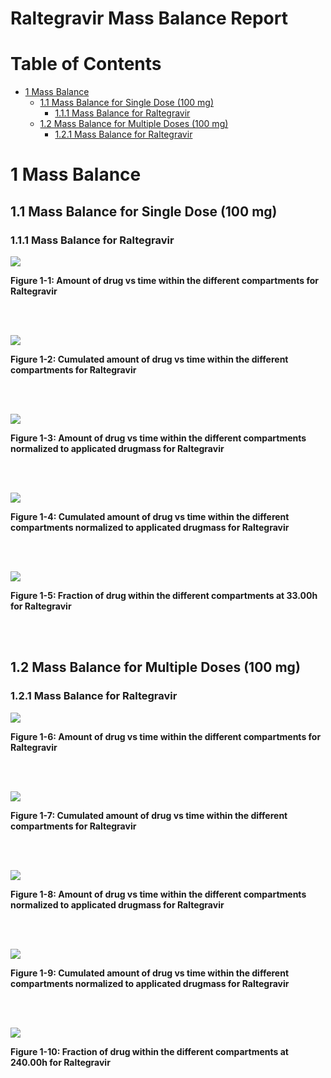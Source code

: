 



# Raltegravir Mass Balance Report



# Table of Contents

 * [1 Mass Balance ](#mass-balance)
   * [1.1 Mass Balance for Single Dose (100 mg) ](#mass-balance-single_dose__100_mg_)
     * [1.1.1 Mass Balance for Raltegravir ](#1_mass_balance)
   * [1.2 Mass Balance for Multiple Doses (100 mg) ](#mass-balance-multiple_doses__100_mg_)
     * [1.2.1 Mass Balance for Raltegravir ](#1_mass_balance)





# 1 Mass Balance <a id="mass-balance"></a>


## 1.1 Mass Balance for Single Dose (100 mg) <a id="mass-balance-single_dose__100_mg_"></a>


### 1.1.1 Mass Balance for Raltegravir <a id="1_mass_balance"></a>


<a id="figure-1-1"></a>

![](MassBalance/Single_Dose__100_mg_-2_mass_balance_Single_Dose__100_mg_.png)



**Figure 1-1: Amount of drug vs time within the different compartments for Raltegravir**


<br>
<br>


<a id="figure-1-2"></a>

![](MassBalance/Single_Dose__100_mg_-3_mass_balance_Single_Dose__100_mg_.png)



**Figure 1-2: Cumulated amount of drug vs time within the different compartments for Raltegravir**


<br>
<br>


<a id="figure-1-3"></a>

![](MassBalance/Single_Dose__100_mg_-4_mass_balance_Single_Dose__100_mg_.png)



**Figure 1-3: Amount of drug vs time within the different compartments normalized to applicated drugmass for Raltegravir**


<br>
<br>


<a id="figure-1-4"></a>

![](MassBalance/Single_Dose__100_mg_-5_mass_balance_Single_Dose__100_mg_.png)



**Figure 1-4: Cumulated amount of drug vs time within the different compartments normalized to applicated drugmass for Raltegravir**


<br>
<br>


<a id="figure-1-5"></a>

![](MassBalance/Single_Dose__100_mg_-6_mass_balance_Single_Dose__100_mg_.png)



**Figure 1-5: Fraction of drug within the different compartments at 33.00h for Raltegravir**


<br>
<br>


## 1.2 Mass Balance for Multiple Doses (100 mg) <a id="mass-balance-multiple_doses__100_mg_"></a>


### 1.2.1 Mass Balance for Raltegravir <a id="1_mass_balance"></a>


<a id="figure-1-6"></a>

![](MassBalance/Multiple_Doses__100_mg_-2_mass_balance_Multiple_Doses__100_mg_.png)



**Figure 1-6: Amount of drug vs time within the different compartments for Raltegravir**


<br>
<br>


<a id="figure-1-7"></a>

![](MassBalance/Multiple_Doses__100_mg_-3_mass_balance_Multiple_Doses__100_mg_.png)



**Figure 1-7: Cumulated amount of drug vs time within the different compartments for Raltegravir**


<br>
<br>


<a id="figure-1-8"></a>

![](MassBalance/Multiple_Doses__100_mg_-4_mass_balance_Multiple_Doses__100_mg_.png)



**Figure 1-8: Amount of drug vs time within the different compartments normalized to applicated drugmass for Raltegravir**


<br>
<br>


<a id="figure-1-9"></a>

![](MassBalance/Multiple_Doses__100_mg_-5_mass_balance_Multiple_Doses__100_mg_.png)



**Figure 1-9: Cumulated amount of drug vs time within the different compartments normalized to applicated drugmass for Raltegravir**


<br>
<br>


<a id="figure-1-10"></a>

![](MassBalance/Multiple_Doses__100_mg_-6_mass_balance_Multiple_Doses__100_mg_.png)



**Figure 1-10: Fraction of drug within the different compartments at 240.00h for Raltegravir**


<br>
<br>




